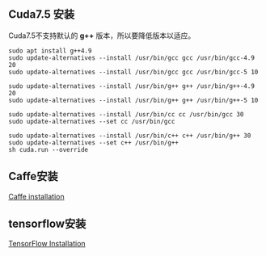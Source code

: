 ## Cuda7.5 安装
Cuda7.5不支持默认的 **g++** 版本，所以要降低版本以适应。
```
sudo apt install g++4.9
sudo update-alternatives --install /usr/bin/gcc gcc /usr/bin/gcc-4.9 20
sudo update-alternatives --install /usr/bin/gcc gcc /usr/bin/gcc-5 10

sudo update-alternatives --install /usr/bin/g++ g++ /usr/bin/g++-4.9 20
sudo update-alternatives --install /usr/bin/g++ g++ /usr/bin/g++-5 10

sudo update-alternatives --install /usr/bin/cc cc /usr/bin/gcc 30
sudo update-alternatives --set cc /usr/bin/gcc

sudo update-alternatives --install /usr/bin/c++ c++ /usr/bin/g++ 30
sudo update-alternatives --set c++ /usr/bin/g++
sh cuda.run --override
```

## Caffe安装
[Caffe installation](http://caffe.berkeleyvision.org/installation.html)

## tensorflow安装
[TensorFlow Installation](https://www.tensorflow.org/versions/r0.11/get_started/os_setup.html)
